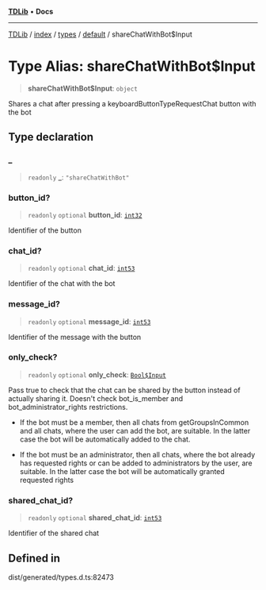 [**TDLib**](../../../../../../README.md) • **Docs**

***

[TDLib](../../../../../../modules.md) / [index](../../../../../README.md) / [types](../../../README.md) / [default](../README.md) / shareChatWithBot$Input

# Type Alias: shareChatWithBot$Input

> **shareChatWithBot$Input**: `object`

Shares a chat after pressing a keyboardButtonTypeRequestChat button with the bot

## Type declaration

### \_

> `readonly` **\_**: `"shareChatWithBot"`

### button\_id?

> `readonly` `optional` **button\_id**: [`int32`](int32-1.md)

Identifier of the button

### chat\_id?

> `readonly` `optional` **chat\_id**: [`int53`](int53-1.md)

Identifier of the chat with the bot

### message\_id?

> `readonly` `optional` **message\_id**: [`int53`](int53-1.md)

Identifier of the message with the button

### only\_check?

> `readonly` `optional` **only\_check**: [`Bool$Input`](Bool$Input.md)

Pass true to check that the chat can be shared by the button instead of actually sharing it. Doesn't check bot_is_member and bot_administrator_rights restrictions.

- If the bot must be a member, then all chats from getGroupsInCommon and all chats, where the user can add the bot, are suitable. In the latter case the bot will be automatically added to the chat.

- If the bot must be an administrator, then all chats, where the bot already has requested rights or can be added to administrators by the user, are suitable. In the latter case the bot will be automatically granted requested rights

### shared\_chat\_id?

> `readonly` `optional` **shared\_chat\_id**: [`int53`](int53-1.md)

Identifier of the shared chat

## Defined in

dist/generated/types.d.ts:82473
